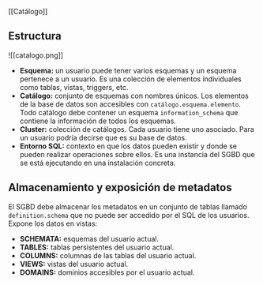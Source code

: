 [[Catálogo]]

## Estructura
![[catalogo.png]]
+ **Esquema:** un usuario puede tener varios esquemas y un esquema pertenece a un usuario. Es una colección de elementos individuales como tablas, vistas, triggers, etc.
+ **Catálogo:** conjunto de esquemas con nombres únicos. Los elementos de la base de datos son accesibles con `catálogo.esquema.elemento`. Todo catálogo debe contener un esquema `information_schema` que contiene la información de todos los esquemas.
+ **Cluster:** colección de catálogos. Cada usuario tiene uno asociado. Para un usuario podría decirse que es su base de datos.
+ **Entorno SQL:** contexto en que los datos pueden existir y donde se pueden realizar operaciones sobre ellos. Es una instancia del SGBD que se está ejecutando en una instalación concreta.

## Almacenamiento y exposición de metadatos
El SGBD debe almacenar los metadatos en un conjunto de tablas llamado `definition.schema` que no puede ser accedido por el SQL de los usuarios. Expone los datos en vistas:
+ **SCHEMATA:** esquemas del usuario actual.
+ **TABLES:** tablas persistentes del usuario actual.
+ **COLUMNS:** columnas de las tablas del usuario actual.
+ **VIEWS:** vistas del usuario actual.
+ **DOMAINS:** dominios accesibles por el usuario actual.



